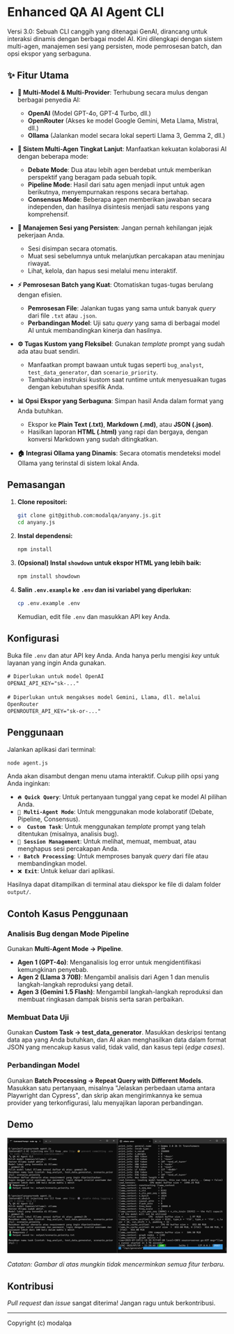 # Enhanced QA AI Agent CLI

Versi 3.0: Sebuah CLI canggih yang ditenagai GenAI, dirancang untuk interaksi dinamis dengan berbagai model AI. Kini dilengkapi dengan sistem multi-agen, manajemen sesi yang persisten, mode pemrosesan batch, dan opsi ekspor yang serbaguna.

## ✨ Fitur Utama

-   **🎯 Multi-Model & Multi-Provider**: Terhubung secara mulus dengan berbagai penyedia AI:
    -   **OpenAI** (Model GPT-4o, GPT-4 Turbo, dll.)
    -   **OpenRouter** (Akses ke model Google Gemini, Meta Llama, Mistral, dll.)
    -   **Ollama** (Jalankan model secara lokal seperti Llama 3, Gemma 2, dll.)

-   **🤖 Sistem Multi-Agen Tingkat Lanjut**: Manfaatkan kekuatan kolaborasi AI dengan beberapa mode:
    -   **Debate Mode**: Dua atau lebih agen berdebat untuk memberikan perspektif yang beragam pada sebuah topik.
    -   **Pipeline Mode**: Hasil dari satu agen menjadi input untuk agen berikutnya, menyempurnakan respons secara bertahap.
    -   **Consensus Mode**: Beberapa agen memberikan jawaban secara independen, dan hasilnya disintesis menjadi satu respons yang komprehensif.

-   **💾 Manajemen Sesi yang Persisten**: Jangan pernah kehilangan jejak pekerjaan Anda.
    -   Sesi disimpan secara otomatis.
    -   Muat sesi sebelumnya untuk melanjutkan percakapan atau meninjau riwayat.
    -   Lihat, kelola, dan hapus sesi melalui menu interaktif.

-   **⚡ Pemrosesan Batch yang Kuat**: Otomatiskan tugas-tugas berulang dengan efisien.
    -   **Pemrosesan File**: Jalankan tugas yang sama untuk banyak *query* dari file `.txt` atau `.json`.
    -   **Perbandingan Model**: Uji satu *query* yang sama di berbagai model AI untuk membandingkan kinerja dan hasilnya.

-   **⚙️ Tugas Kustom yang Fleksibel**: Gunakan *template* prompt yang sudah ada atau buat sendiri.
    -   Manfaatkan prompt bawaan untuk tugas seperti `bug_analyst`, `test_data_generator`, dan `scenario_priority`.
    -   Tambahkan instruksi kustom saat runtime untuk menyesuaikan tugas dengan kebutuhan spesifik Anda.

-   **📊 Opsi Ekspor yang Serbaguna**: Simpan hasil Anda dalam format yang Anda butuhkan.
    -   Ekspor ke **Plain Text (.txt)**, **Markdown (.md)**, atau **JSON (.json)**.
    -   Hasilkan laporan **HTML (.html)** yang rapi dan bergaya, dengan konversi Markdown yang sudah ditingkatkan.

-   **🏠 Integrasi Ollama yang Dinamis**: Secara otomatis mendeteksi model Ollama yang terinstal di sistem lokal Anda.

## Pemasangan

1.  **Clone repositori:**
    ```bash
    git clone git@github.com:modalqa/anyany.js.git
    cd anyany.js
    ```

2.  **Instal dependensi:**
    ```bash
    npm install
    ```

3.  **(Opsional) Instal `showdown` untuk ekspor HTML yang lebih baik:**
    ```bash
    npm install showdown
    ```

4.  **Salin `.env.example` ke `.env` dan isi variabel yang diperlukan:**
    ```bash
    cp .env.example .env
    ```
    Kemudian, edit file `.env` dan masukkan API key Anda.

## Konfigurasi

Buka file `.env` dan atur API key Anda. Anda hanya perlu mengisi *key* untuk layanan yang ingin Anda gunakan.

```env
# Diperlukan untuk model OpenAI
OPENAI_API_KEY="sk-..."

# Diperlukan untuk mengakses model Gemini, Llama, dll. melalui OpenRouter
OPENROUTER_API_KEY="sk-or-..."
```

## Penggunaan

Jalankan aplikasi dari terminal:

```bash
node agent.js
```

Anda akan disambut dengan menu utama interaktif. Cukup pilih opsi yang Anda inginkan:

-   **`🔥 Quick Query`**: Untuk pertanyaan tunggal yang cepat ke model AI pilihan Anda.
-   **`🤖 Multi-Agent Mode`**: Untuk menggunakan mode kolaboratif (Debate, Pipeline, Consensus).
-   **`⚙️  Custom Task`**: Untuk menggunakan *template* prompt yang telah ditentukan (misalnya, analisis bug).
-   **`💾 Session Management`**: Untuk melihat, memuat, membuat, atau menghapus sesi percakapan Anda.
-   **`⚡ Batch Processing`**: Untuk memproses banyak *query* dari file atau membandingkan model.
-   **`❌ Exit`**: Untuk keluar dari aplikasi.

Hasilnya dapat ditampilkan di terminal atau diekspor ke file di dalam folder `output/`.

## Contoh Kasus Penggunaan

### Analisis Bug dengan Mode Pipeline
Gunakan **Multi-Agent Mode -> Pipeline**.
-   **Agen 1 (GPT-4o)**: Menganalisis log error untuk mengidentifikasi kemungkinan penyebab.
-   **Agen 2 (Llama 3 70B)**: Mengambil analisis dari Agen 1 dan menulis langkah-langkah reproduksi yang detail.
-   **Agen 3 (Gemini 1.5 Flash)**: Mengambil langkah-langkah reproduksi dan membuat ringkasan dampak bisnis serta saran perbaikan.

### Membuat Data Uji
Gunakan **Custom Task -> test_data_generator**. Masukkan deskripsi tentang data apa yang Anda butuhkan, dan AI akan menghasilkan data dalam format JSON yang mencakup kasus valid, tidak valid, dan kasus tepi (*edge cases*).

### Perbandingan Model
Gunakan **Batch Processing -> Repeat Query with Different Models**. Masukkan satu pertanyaan, misalnya "Jelaskan perbedaan utama antara Playwright dan Cypress", dan skrip akan mengirimkannya ke semua provider yang terkonfigurasi, lalu menyajikan laporan perbandingan.

## Demo

<p align="center">
  <img src="img/anyany.png" alt="anyany.js CLI in action" width="600" />
</p>

*Catatan: Gambar di atas mungkin tidak mencerminkan semua fitur terbaru.*

## Kontribusi

*Pull request* dan *issue* sangat diterima! Jangan ragu untuk berkontribusi.

---

Copyright (c) modalqa